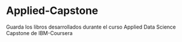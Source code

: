 # Applied-Capstone
Guarda los libros desarrollados durante el curso Applied Data Science Capstone de IBM-Coursera
